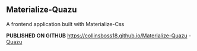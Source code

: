 ## Materialize-Quazu
A frontend application built with Materialize-Css

**PUBLISHED ON GITHUB**
https://collinsboss18.github.io/Materialize-Quazu - [Quazu](https://collinsboss18.github.io/Materialize-Quazu)
